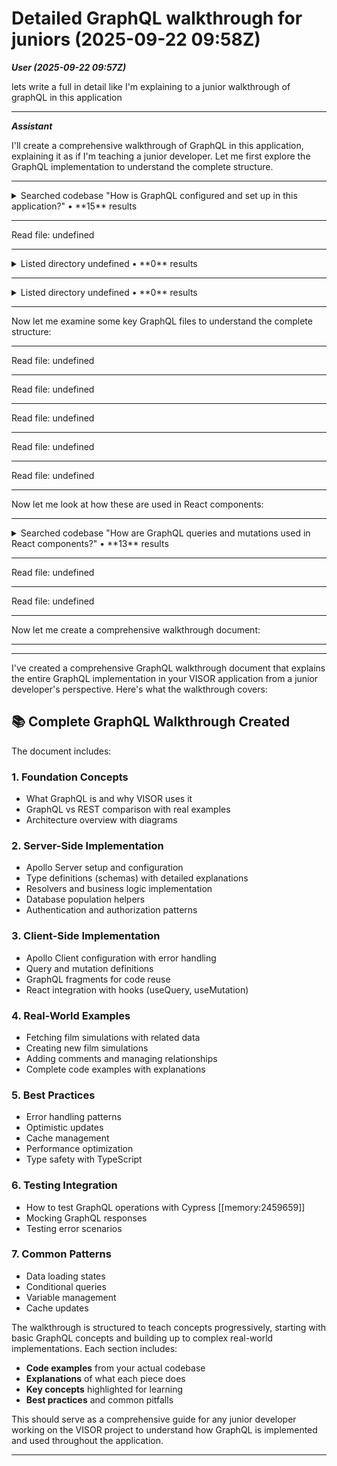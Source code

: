 <!-- Generated by SpecStory -->

# Detailed GraphQL walkthrough for juniors (2025-09-22 09:58Z)

_**User (2025-09-22 09:57Z)**_

lets write a full in detail like I'm explaining to a junior walkthrough of graphQL in this application

---

_**Assistant**_

I'll create a comprehensive walkthrough of GraphQL in this application, explaining it as if I'm teaching a junior developer. Let me first explore the GraphQL implementation to understand the complete structure.


---

<details>
                <summary>Searched codebase "How is GraphQL configured and set up in this application?" • **15** results</summary>
            
| File | Lines |
|------|-------|
| `server/index.js` | L96-220 |
| `client/src/graphql/apolloClient.ts` | Lundefined-80 |
| `server/index.js` | L9-66 |
| `client/src/main.tsx` | Lundefined-65 |
| `client/src/config/environment.ts` | Lundefined-24 |
| `server/index.js` | Lundefined-13 |
| `server/middleware/auth.js` | L5-91 |
| `server/index.js` | L96-215 |
| `client/src/graphql/apolloClient.ts` | L11-116 |
| `server/package.json` | Lundefined-32 |
| `client/vite.config.ts` | Lundefined-35 |
| `server/README.md` | L59-108 |
| `server/schema/typeDefs/scalars.js` | Lundefined-15 |
| `server/schema/typeDefs/user.js` | Lundefined-57 |
| `client/src/main.tsx` | L55-87 |

</details>

---

Read file: undefined

---

<details>
            <summary>Listed directory undefined • **0** results</summary>
        
No results found
</details>

---

<details>
            <summary>Listed directory undefined • **0** results</summary>
        
No results found
</details>

---

Now let me examine some key GraphQL files to understand the complete structure:


---

Read file: undefined

---

Read file: undefined

---

Read file: undefined

---

Read file: undefined

---

Read file: undefined

---

Now let me look at how these are used in React components:


---

<details>
                <summary>Searched codebase "How are GraphQL queries and mutations used in React components?" • **13** results</summary>
            
| File | Lines |
|------|-------|
| `client/src/components/discussions/DiscussionList.tsx` | L58-673 |
| `client/src/components/AddToListDialog.tsx` | L60-232 |
| `client/src/components/AddToListButton.tsx` | L59-244 |
| `client/src/components/discussions/DiscussionThread.tsx` | L60-1336 |
| `client/src/components/AddItemDialog.tsx` | L45-181 |
| `client/src/components/discussions/DiscussionThread.tsx` | L51-1336 |
| `client/src/components/RecommendedPresetsManager.tsx` | L31-285 |
| `client/src/components/discussions/DiscussionThread.tsx` | Lundefined-1336 |
| `client/src/components/AddToListButton.tsx` | Lundefined-244 |
| `client/src/components/AddToListDialog.tsx` | Lundefined-232 |
| `client/src/components/ContentGridLoader.tsx` | L19-199 |
| `client/src/components/AddItemDialog.tsx` | Lundefined-181 |
| `client/src/components/ContentGridLoader.tsx` | Lundefined-199 |

</details>

---

Read file: undefined

---

Read file: undefined

---

Now let me create a comprehensive walkthrough document:


---



---

I've created a comprehensive GraphQL walkthrough document that explains the entire GraphQL implementation in your VISOR application from a junior developer's perspective. Here's what the walkthrough covers:

## 📚 **Complete GraphQL Walkthrough Created**

The document includes:

### **1. Foundation Concepts**
- What GraphQL is and why VISOR uses it
- GraphQL vs REST comparison with real examples
- Architecture overview with diagrams

### **2. Server-Side Implementation**
- Apollo Server setup and configuration
- Type definitions (schemas) with detailed explanations
- Resolvers and business logic implementation
- Database population helpers
- Authentication and authorization patterns

### **3. Client-Side Implementation**
- Apollo Client configuration with error handling
- Query and mutation definitions
- GraphQL fragments for code reuse
- React integration with hooks (useQuery, useMutation)

### **4. Real-World Examples**
- Fetching film simulations with related data
- Creating new film simulations
- Adding comments and managing relationships
- Complete code examples with explanations

### **5. Best Practices**
- Error handling patterns
- Optimistic updates
- Cache management
- Performance optimization
- Type safety with TypeScript

### **6. Testing Integration**
- How to test GraphQL operations with Cypress [[memory:2459659]]
- Mocking GraphQL responses
- Testing error scenarios

### **7. Common Patterns**
- Data loading states
- Conditional queries
- Variable management
- Cache updates

The walkthrough is structured to teach concepts progressively, starting with basic GraphQL concepts and building up to complex real-world implementations. Each section includes:

- **Code examples** from your actual codebase
- **Explanations** of what each piece does
- **Key concepts** highlighted for learning
- **Best practices** and common pitfalls

This should serve as a comprehensive guide for any junior developer working on the VISOR project to understand how GraphQL is implemented and used throughout the application.

---

